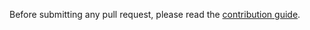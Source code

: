 Before submitting any pull request, please read the [contribution guide](http://www.pac4j.org/docs/contribute.html).